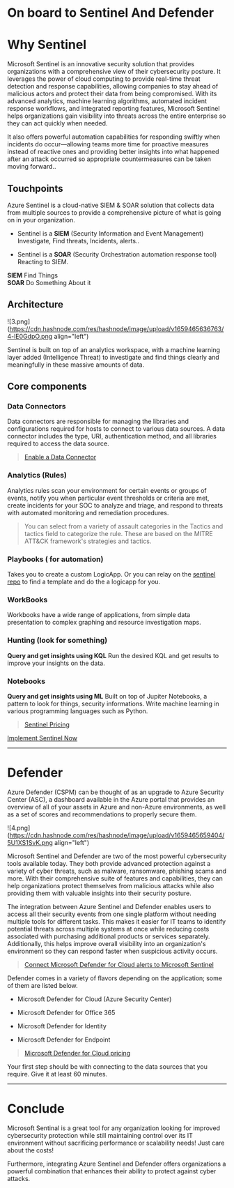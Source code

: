 # On board to Sentinel And Defender

# Why Sentinel

Microsoft Sentinel is an innovative security solution that provides organizations with a comprehensive view of their cybersecurity posture. It leverages the power of cloud computing to provide real-time threat detection and response capabilities, allowing companies to stay ahead of malicious actors and protect their data from being compromised. With its advanced analytics, machine learning algorithms, automated incident response workflows, and integrated reporting features, Microsoft Sentinel helps organizations gain visibility into threats across the entire enterprise so they can act quickly when needed.

It also offers powerful automation capabilities for responding swiftly when incidents do occur—allowing teams more time for proactive measures instead of reactive ones and providing better insights into what happened after an attack occurred so appropriate countermeasures can be taken moving forward..

## Touchpoints

Azure Sentinel is a cloud-native SIEM & SOAR solution that collects data from multiple sources to provide a comprehensive picture of what is going on in your organization.

*   Sentinel is a **SIEM** (Security Information and Event Management)  
    Investigate, Find threats, Incidents, alerts..
    
*   Sentinel is a **SOAR** (Security Orchestration automation response tool)  
    Reacting to SIEM.
    

**SIEM** Find Things  
**SOAR** Do Something About it

## Architecture

![3.png](https://cdn.hashnode.com/res/hashnode/image/upload/v1659465636763/4-lE0GdpO.png align="left")

Sentinel is built on top of an analytics workspace, with a machine learning layer added (Intelligence Threat) to investigate and find things clearly and meaningfully in these massive amounts of data.

## Core components

### Data Connectors

Data connectors are responsible for managing the libraries and configurations required for hosts to connect to various data sources. A data connector includes the type, URI, authentication method, and all libraries required to access the data source.

> [Enable a Data Connector](https://docs.microsoft.com/en-us/azure/sentinel/connect-data-sources#enable-a-data-connector)

### Analytics (Rules)

Analytics rules scan your environment for certain events or groups of events, notify you when particular event thresholds or criteria are met, create incidents for your SOC to analyze and triage, and respond to threats with automated monitoring and remediation procedures.

> You can select from a variety of assault categories in the Tactics and tactics field to categorize the rule. These are based on the MITRE ATT&CK framework's strategies and tactics.

### Playbooks ( for automation)

Takes you to create a custom LogicApp. Or you can relay on the [sentinel repo](https://github.com/Azure/Azure-Sentinel) to find a template and do the a logicapp for you.

### WorkBooks

Workbooks have a wide range of applications, from simple data presentation to complex graphing and resource investigation maps.

### Hunting (look for something)

**Query and get insights using KQL** Run the desired KQL and get results to improve your insights on the data.

### Notebooks

**Query and get insights using ML** Built on top of Jupiter Notebooks, a pattern to look for things, security informations. Write machine learning in various programming languages such as Python.

> [Sentinel Pricing](https://azure.microsoft.com/fr-fr/pricing/details/microsoft-sentinel/)

[Implement Sentinel Now](https://sentinel.yahya-abulhaj.dev/)

* * *

# Defender

Azure Defender (CSPM) can be thought of as an upgrade to Azure Security Center (ASC), a dashboard available in the Azure portal that provides an overview of all of your assets in Azure and non-Azure environments, as well as a set of scores and recommendations to properly secure them.

![4.png](https://cdn.hashnode.com/res/hashnode/image/upload/v1659465659404/5U1XS1SvK.png align="left")

Microsoft Sentinel and Defender are two of the most powerful cybersecurity tools available today. They both provide advanced protection against a variety of cyber threats, such as malware, ransomware, phishing scams and more. With their comprehensive suite of features and capabilities, they can help organizations protect themselves from malicious attacks while also providing them with valuable insights into their security posture.

The integration between Azure Sentinel and Defender enables users to access all their security events from one single platform without needing multiple tools for different tasks. This makes it easier for IT teams to identify potential threats across multiple systems at once while reducing costs associated with purchasing additional products or services separately. Additionally, this helps improve overall visibility into an organization's environment so they can respond faster when suspicious activity occurs.

> [Connect Microsoft Defender for Cloud alerts to Microsoft Sentinel](https://docs.microsoft.com/en-us/azure/sentinel/connect-defender-for-cloud)

Defender comes in a variety of flavors depending on the application; some of them are listed below.

*   Microsoft Defender for Cloud (Azure Security Center)
    
*   Microsoft Defender for Office 365
    
*   Microsoft Defender for Identity
    
*   Microsoft Defender for Endpoint
    

> [Microsoft Defender for Cloud pricing](https://azure.microsoft.com/en-us/pricing/details/defender-for-cloud/)

Your first step should be with connecting to the data sources that you require. Give it at least 60 minutes.

* * *

# Conclude

Microsoft Sentinal is a great tool for any organization looking for improved cybersecurity protection while still maintaining control over its IT environment without sacrificing performance or scalability needs! Just care about the costs!

Furthermore, integrating Azure Sentinel and Defender offers organizations a powerful combination that enhances their ability to protect against cyber attacks.